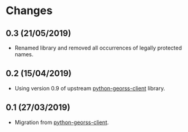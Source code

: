 # Changes

## 0.3 (21/05/2019)
* Renamed library and removed all occurrences of legally protected names.

## 0.2 (15/04/2019)
* Using version 0.9 of upstream [python-georss-client](https://github.com/exxamalte/python-georss-client) library.

## 0.1 (27/03/2019)
* Migration from [python-georss-client](https://github.com/exxamalte/python-georss-client).

